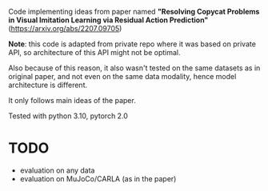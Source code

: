 Code implementing ideas from paper named 
**"Resolving Copycat Problems in Visual Imitation Learning via Residual Action Prediction"**
(https://arxiv.org/abs/2207.09705)

**Note**: this code is adapted from private repo where it was based on private API, so
architecture of this API might not be optimal.  

Also because of this reason, it also wasn't tested on the same datasets as in original paper, 
and not even on the same data modality, hence model architecture is different.

It only follows main ideas of the paper.

Tested with python 3.10, pytorch 2.0

# TODO
- evaluation on any data
- evaluation on MuJoCo/CARLA (as in the paper)